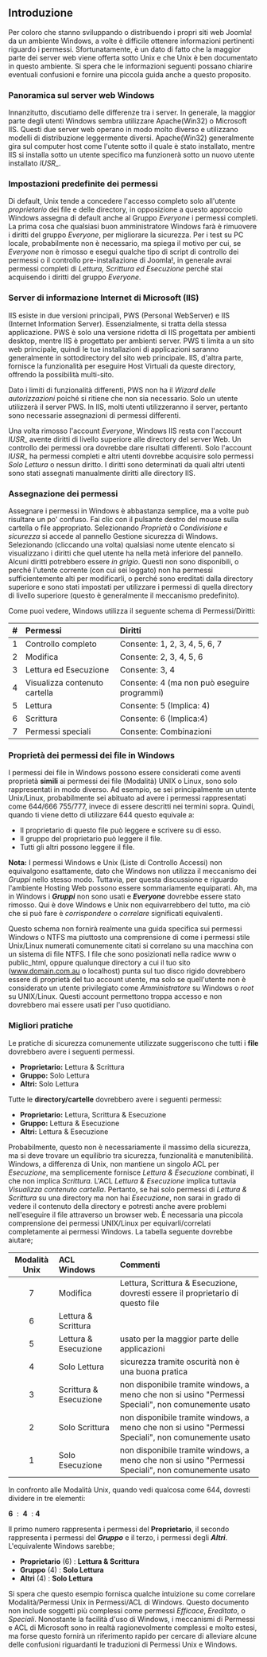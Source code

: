 <!-- Filename: How_do_Windows_file_permissions_work%3F / Display title: Autorizzazioni dei File di Windows -->

## Introduzione

Per coloro che stanno sviluppando o distribuendo i propri siti web Joomla! da un ambiente Windows, a volte è difficile ottenere informazioni pertinenti riguardo i permessi. Sfortunatamente, è un dato di fatto che la maggior parte dei server web viene offerta sotto Unix e che Unix è ben documentato in questo ambiente. Si spera che le informazioni seguenti possano chiarire eventuali confusioni e fornire una piccola guida anche a questo proposito.

### Panoramica sul server web Windows

Innanzitutto, discutiamo delle differenze tra i server. In generale, la maggior parte degli utenti Windows sembra utilizzare Apache(Win32) o Microsoft IIS. Questi due server web operano in modo molto diverso e utilizzano modelli di distribuzione leggermente diversi. Apache(Win32) generalmente gira sul computer host come l'utente sotto il quale è stato installato, mentre IIS si installa sotto un utente specifico ma funzionerà sotto un nuovo utente installato *IUSR_*.

### Impostazioni predefinite dei permessi

Di default, Unix tende a concedere l'accesso completo solo all'utente *proprietario* dei file e delle directory, in opposizione a questo approccio Windows assegna di default anche al Gruppo *Everyone* i permessi completi. La prima cosa che qualsiasi buon amministratore Windows farà è rimuovere i diritti del gruppo *Everyone*, per migliorare la sicurezza. Per i test su PC locale, probabilmente non è necessario, ma spiega il motivo per cui, se *Everyone* non è rimosso e esegui qualche tipo di script di controllo dei permessi o il controllo pre-installazione di Joomla!, in generale avrai permessi completi di *Lettura, Scrittura ed Esecuzione* perché stai acquisendo i diritti del gruppo *Everyone*.

### Server di informazione Internet di Microsoft (IIS)

IIS esiste in due versioni principali, PWS (Personal WebServer) e IIS (Internet Information Server). Essenzialmente, si tratta della stessa applicazione. PWS è solo una versione ridotta di IIS progettata per ambienti desktop, mentre IIS è progettato per ambienti server. PWS ti limita a un sito web principale, quindi le tue installazioni di applicazioni saranno generalmente in sottodirectory del sito web principale. IIS, d'altra parte, fornisce la funzionalità per eseguire Host Virtuali da queste directory, offrendo la possibilità multi-sito.

Dato i limiti di funzionalità differenti, PWS non ha il *Wizard delle autorizzazioni* poiché si ritiene che non sia necessario. Solo un utente utilizzerà il server PWS. In IIS, molti utenti utilizzeranno il server, pertanto sono necessarie assegnazioni di permessi differenti.

Una volta rimosso l'account *Everyone*, Windows IIS resta con l'account *IUSR_* avente diritti di livello superiore alle directory del server Web. Un controllo dei permessi ora dovrebbe dare risultati differenti. Solo l'account *IUSR_* ha permessi completi e altri utenti dovrebbe acquisire solo permessi *Solo Lettura* o nessun diritto. I diritti sono determinati da quali altri utenti sono stati assegnati manualmente diritti alle directory IIS.

### Assegnazione dei permessi

Assegnare i permessi in Windows è abbastanza semplice, ma a volte può risultare un po' confuso. Fai clic con il pulsante destro del mouse sulla cartella o file appropriato. Selezionando *Proprietà* o *Condivisione e sicurezza* si accede al pannello Gestione sicurezza di Windows. Selezionando (cliccando una volta) qualsiasi nome utente elencato si visualizzano i diritti che quel utente ha nella metà inferiore del pannello. Alcuni diritti potrebbero essere *in grigio*. Questi non sono disponibili, o perché l'utente corrente (con cui sei loggato) non ha permessi sufficientemente alti per modificarli, o perché sono ereditati dalla directory superiore e sono stati impostati per utilizzare i permessi di quella directory di livello superiore (questo è generalmente il meccanismo predefinito).

Come puoi vedere, Windows utilizza il seguente schema di Permessi/Diritti:

| # | Permessi | Diritti |
|:-----:|:----------|:---------|
| 1 | Controllo completo | Consente: 1, 2, 3, 4, 5, 6, 7 |
| 2 | Modifica | Consente: 2, 3, 4, 5, 6 |
| 3 | Lettura ed Esecuzione | Consente: 3, 4 |
| 4 | Visualizza contenuto cartella | Consente: 4 (ma non può eseguire programmi) |
| 5 | Lettura | Consente: 5 (Implica: 4) |
| 6 | Scrittura | Consente: 6 (Implica:4) |
| 7 | Permessi speciali | Consente: Combinazioni |

### Proprietà dei permessi dei file in Windows

I permessi dei file in Windows possono essere considerati come aventi proprietà **simili** ai permessi dei file (Modalità) UNIX o Linux, sono solo rappresentati in modo diverso. Ad esempio, se sei principalmente un utente Unix/Linux, probabilmente sei abituato ad avere i permessi rappresentati come 644/666 755/777, invece di essere descritti nei termini sopra. Quindi, quando ti viene detto di utilizzare 644 questo equivale a:

* Il proprietario di questo file può leggere e scrivere su di esso.
* Il gruppo del proprietario può leggere il file.
* Tutti gli altri possono leggere il file.

**Nota:** I permessi Windows e Unix (Liste di Controllo Accessi) non equivalgono esattamente, dato che Windows non utilizza il meccanismo dei *Gruppi* nello stesso modo. Tuttavia, per questa discussione e riguardo l'ambiente Hosting Web possono essere sommariamente equiparati. Ah, ma in Windows i ***Gruppi*** non sono usati e ***Everyone*** dovrebbe essere stato rimosso. Qui è dove Windows e Unix non equivarrebbero del tutto, ma ciò che si può fare è *corrispondere* o *correlare* significati equivalenti.

Questo schema non fornirà realmente una guida specifica sui permessi Windows o NTFS ma piuttosto una comprensione di come i permessi stile Unix/Linux numerati comunemente citati si correlano su una macchina con un sistema di file NTFS. I file che sono posizionati nella radice www o public_html, oppure qualunque directory a cui il tuo sito (www.domain.com.au o localhost) punta sul tuo disco rigido dovrebbero essere di proprietà del tuo account utente, ma solo se quell'utente non è considerato un utente privilegiato come *Amministratore* su Windows o *root* su UNIX/Linux. Questi account permettono troppa accesso e non dovrebbero mai essere usati per l'uso quotidiano.

### Migliori pratiche

Le pratiche di sicurezza comunemente utilizzate suggeriscono che tutti i **file** dovrebbero avere i seguenti permessi.

* **Proprietario:** Lettura & Scrittura
* **Gruppo:** Solo Lettura
* **Altri:** Solo Lettura

Tutte le **directory/cartelle** dovrebbero avere i seguenti permessi:

* **Proprietario:** Lettura, Scrittura & Esecuzione
* **Gruppo:** Lettura & Esecuzione
* **Altri:** Lettura & Esecuzione

Probabilmente, questo non è necessariamente il massimo della sicurezza, ma si deve trovare un equilibrio tra sicurezza, funzionalità e manutenibilità. Windows, a differenza di Unix, non mantiene un singolo ACL per *Esecuzione*, ma semplicemente fornisce *Lettura & Esecuzione* combinati, il che non implica *Scrittura*. L'ACL *Lettura & Esecuzione* implica tuttavia *Visualizza contenuto cartella*. Pertanto, se hai solo permessi di *Lettura & Scrittura* su una directory ma non hai *Esecuzione*, non sarai in grado di vedere il contenuto della directory e potresti anche avere problemi nell'eseguire il file attraverso un browser web. È necessaria una piccola comprensione dei permessi UNIX/Linux per equivarli/correlati completamente ai permessi Windows. La tabella seguente dovrebbe aiutare;

| Modalità Unix | ACL Windows | Commenti |
|:-----:|:----------|:---------|
| 7 | Modifica | Lettura, Scrittura & Esecuzione, dovresti essere il proprietario di questo file |
| 6 | Lettura & Scrittura |  |
| 5 | Lettura & Esecuzione | usato per la maggior parte delle applicazioni |
| 4 | Solo Lettura | sicurezza tramite oscurità non è una buona pratica |
| 3 | Scrittura & Esecuzione | non disponibile tramite windows, a meno che non si usino "Permessi Speciali", non comunemente usato |
| 2 | Solo Scrittura | non disponibile tramite windows, a meno che non si usino "Permessi Speciali", non comunemente usato |
| 1 | Solo Esecuzione | non disponibile tramite windows, a meno che non si usino "Permessi Speciali", non comunemente usato |

In confronto alle Modalità Unix, quando vedi qualcosa come 644, dovresti dividere in tre elementi:

**6**  :  **4**  : **4**

Il primo numero rappresenta i permessi del **Proprietario**, il secondo rappresenta i permessi del ***Gruppo*** e il terzo, i permessi degli ***Altri***. L'equivalente Windows sarebbe;

* **Proprietario** (6) : **Lettura & Scrittura**
* **Gruppo** (4) : **Solo Lettura**
* **Altri** (4) : **Solo Lettura**

Si spera che questo esempio fornisca qualche intuizione su come correlare Modalità/Permessi Unix in Permessi/ACL di Windows. Questo documento non include soggetti più complessi come permessi *Efficace*, *Ereditato*, o *Speciali*. Nonostante la facilità d'uso di Windows, i meccanismi di Permessi e ACL di Microsoft sono in realtà ragionevolmente complessi e molto estesi, ma forse questo fornirà un riferimento rapido per cercare di alleviare alcune delle confusioni riguardanti le traduzioni di Permessi Unix e Windows.

